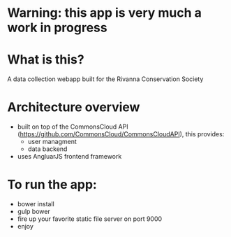 # Warning: this app is very much a work in progress

# What is this?
 A data collection webapp built for the Rivanna Conservation Society

# Architecture overview
- built on top of the CommonsCloud API (https://github.com/CommonsCloud/CommonsCloudAPI), this provides:
  - user managment
  - data backend
- uses AngluarJS frontend framework


# To run the app:
- bower install
- gulp bower
- fire up your favorite static file server on port 9000
- enjoy